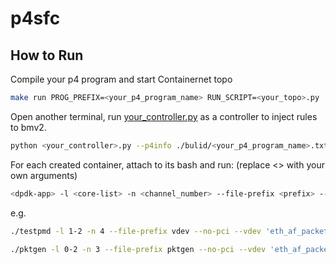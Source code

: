 # p4sfc

## How to Run

Compile your p4 program and start Containernet topo
<!-- Compile <u>test.p4</u> and run Containernet (<u>1sw_demo.py</u>): -->

```bash
make run PROG_PREFIX=<your_p4_program_name> RUN_SCRIPT=<your_topo>.py
```

Open another terminal, run <u>your_controller.py</u> as a controller to inject rules to bmv2.

```bash
python <your_controller>.py --p4info ./bulid/<your_p4_program_name>.txt --bmv2-json ./build/<your_p4_program_name>.json
```

For each created container, attach to its bash and run: (replace <> with your own arguments)

```bash
<dpdk-app> -l <core-list> -n <channel_number> --file-prefix <prefix> --no-pci --vdev 'eth_af_packet,iface=<veth>' -- <app-args>
```

e.g.

```bash
./testpmd -l 1-2 -n 4 --file-prefix vdev --no-pci --vdev 'eth_af_packet,iface=h1-eth0' -- -i
```

```bash
./pktgen -l 0-2 -n 3 --file-prefix pktgen --no-pci --vdev 'eth_af_packet,iface=h2-eth0' -- -P -m"[1:2].0"
```
